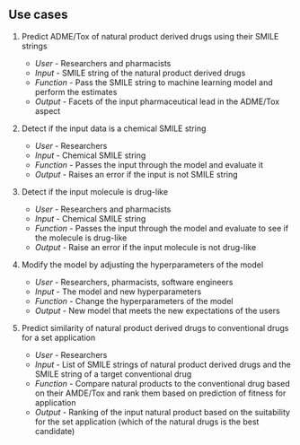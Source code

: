 ## Use cases
1. Predict ADME/Tox of natural product derived drugs using their SMILE strings 
	- *User* - Researchers and pharmacists
	- *Input* - SMILE string of the natural product derived drugs 
	- *Function* - Pass the SMILE string to machine learning model and perform the estimates
	- *Output* - Facets of the input pharmaceutical lead in the ADME/Tox aspect

2. Detect if the input data is a chemical SMILE string
	- *User* - Researchers
	- *Input* - Chemical SMILE string
	- *Function* - Passes the input through the model and evaluate it
	- *Output* - Raises an error if the input is not SMILE string

3. Detect if the input molecule is drug-like
	- *User* - Researchers and pharmacists
	- *Input* - Chemical SMILE string
	- *Function* - Passes the input through the model and evaluate to see if the molecule is drug-like
	- *Output* - Raise an error if the input molecule is not drug-like

4. Modify the model by adjusting the hyperparameters of the model  
	- *User* - Researchers, pharmacists, software engineers
	- *Input* - The model and new hyperparameters
	- *Function* - Change the hyperparameters of the model
	- *Output* - New model that meets the new expectations of the users

5. Predict similarity of natural product derived drugs to conventional drugs for a set application
    - *User* - Researchers
    - *Input* - List of SMILE strings of natural product derived drugs and the SMILE string of a target conventional drug
    - *Function* - Compare natural products to the conventional drug based on their AMDE/Tox and rank them based on prediction of fitness for application
    - *Output* - Ranking of the input natural product based on the suitability for the set application (which of the natural drugs is the best candidate)
